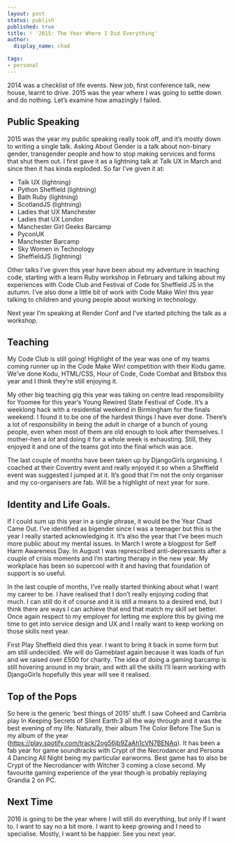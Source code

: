 ```yaml
---
layout: post
status: publish
published: true
title: ! '2015: The Year Where I Did Everything'
author:
  display_name: chad

tags:
- personal
---
```


2014 was a checklist of life events. New job, first conference talk, new house, learnt to drive. 2015 was the year where I was going to settle down and do nothing. Let’s examine how amazingly I failed.

<!--more-->

Public Speaking
---------------
2015 was the year my public speaking really took off, and it’s mostly down to writing a single talk. Asking About Gender is a talk about non-binary gender, transgender people and how to stop making services and forms that shut them out. I first gave it as a lightning talk at Talk UX in March and since then it has kinda exploded. So far I’ve given it at:

 - Talk UX (lightning) 
 - Python Sheffield (lightning)
 - Bath Ruby (lightning) 
 - ScotlandJS (lightning) 
 - Ladies that UX Manchester 
 - Ladies that UX London 
 - Manchester Girl Geeks Barcamp 
 - PyconUK 
 - Manchester Barcamp 
 - Sky Women in Technology  
 - SheffieldJS (lightning)

Other talks I’ve given this year have been about my adventure in teaching code, starting with a learn Ruby workshop in February and talking about my experiences with Code Club and Festival of Code for Sheffield JS in the autumn. I’ve also done a little bit of work with Code Make Win! this year talking to children and young people about working in technology.

Next year I’m speaking at Render Conf and I’ve started pitching the talk as a workshop. 

Teaching
--------
My Code Club is still going! Highlight of the year was one of my teams coming runner up in the Code Make Win! competition with their Kodu game. We’ve done Kodu, HTML/CSS, Hour of Code, Code Combat and Bitsbox this year and I think they’re still enjoying it. 

My other big teaching gig this year was taking on centre lead responsibility for Yoomee for this year’s Young Rewired State Festival of Code. It’s a weeklong hack with a residential weekend in Birmingham for the finals weekend. I found it to be one of the hardest things I have ever done. There’s a lot of responsibility in being the adult in charge of a bunch of young people, even when most of them are old enough to look after themselves. I mother-hen a *lot* and doing it for a whole week is exhausting. Still, they enjoyed it and one of the teams got into the final which was ace.

The last couple of months have been taken up by DjangoGirls organising. I coached at their Coventry event and really enjoyed it so when a Sheffield event was suggested I jumped at it. It’s good that I’m not the only organiser and my co-organisers are fab. Will be a highlight of next year for sure.

Identity and Life Goals.
------------------------
If I could sum up this year in a single phrase, it would be the Year Chad Came Out. I’ve identified as bigender since I was a teenager but this is the year I really started acknowledging it. It’s also the year that I’ve been much more public about my mental issues. In March I wrote a blogpost for Self Harm Awareness Day. In August I was represcribed anti-depressants after a couple of crisis moments and I’m starting therapy in the new year. My workplace has been so supercool with it and having that foundation of support is so useful. 

In the last couple of months, I’ve really started thinking about what I want my career to be. I have realised that I don’t really enjoying coding that much. I can still do it of course and it is still a means to a desired end, but I think there are ways I can achieve that end that match my skill set better. Once again respect to my employer for letting me explore this by giving me time to get into service design and UX and I really want to keep working on those skills next year.

First Play Sheffield died this year. I want to bring it back in some form but am still undecided. We will do Gameblast again because it was loads of fun and we raised over £500 for charity. The idea of doing a gaming barcamp is still hovering around in my brain, and with all the skills I’ll learn working with DjangoGirls hopefully this year will see it realised.

Top of the Pops
---------------
So here is the generic ‘best things of 2015’ stuff. I saw Coheed and Cambria play In Keeping Secrets of Slient Earth:3 all the way through and it was the best evening of my life. Naturally, their album The Color Before The Sun is my album of the year (https://play.spotify.com/track/2og56jb9ZaAh1cVN7BENAq). It has been a fab year for game soundtracks with Crypt of the Necrodancer and Persona 4 Dancing All Night being my particular earworms. Best game has to also be Crypt of the Necrodancer with Witcher 3 coming a close second. My favourite gaming experience of the year though is probably replaying Grandia 2 on PC.

Next Time
---------
2016 is going to be the year where I will still do everything, but only if I want to. I want to say no a bit more. I want to keep growing and I need to specialise. Mostly, I want to be happier. See you next year.
